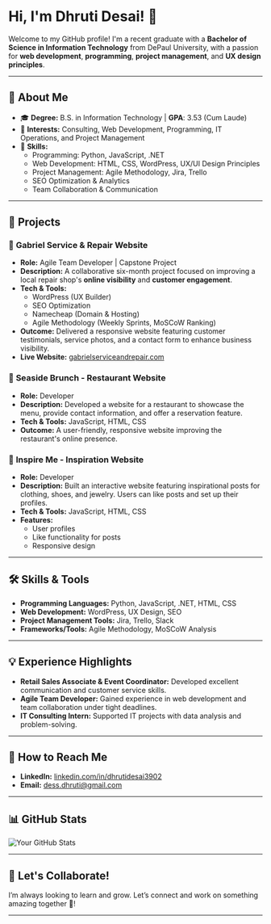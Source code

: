 # Hi, I'm Dhruti Desai! 👋

Welcome to my GitHub profile! I'm a recent graduate with a **Bachelor of Science in Information Technology** from DePaul University, with a passion for **web development**, **programming**, **project management**, and **UX design principles**.

---

## 🚀 About Me

- 🎓 **Degree:** B.S. in Information Technology | **GPA**: 3.53 (Cum Laude)
- 💼 **Interests:** Consulting, Web Development, Programming, IT Operations, and Project Management
- 🎯 **Skills:**
   - Programming: Python, JavaScript, .NET
   - Web Development: HTML, CSS, WordPress, UX/UI Design Principles
   - Project Management: Agile Methodology, Jira, Trello
   - SEO Optimization & Analytics
   - Team Collaboration & Communication

---

## 🔨 Projects

### 🌟 **Gabriel Service & Repair Website**
- **Role:** Agile Team Developer | Capstone Project
- **Description:** A collaborative six-month project focused on improving a local repair shop's **online visibility** and **customer engagement**.
- **Tech & Tools:**
   - WordPress (UX Builder)
   - SEO Optimization
   - Namecheap (Domain & Hosting)
   - Agile Methodology (Weekly Sprints, MoSCoW Ranking)
- **Outcome:** Delivered a responsive website featuring customer testimonials, service photos, and a contact form to enhance business visibility.
- **Live Website:** [gabrielserviceandrepair.com](https://gabrielserviceandrepair.com/)

### 🌟 **Seaside Brunch - Restaurant Website**
- **Role:** Developer
- **Description:** Developed a website for a restaurant to showcase the menu, provide contact information, and offer a reservation feature.
- **Tech & Tools:** JavaScript, HTML, CSS
- **Outcome:** A user-friendly, responsive website improving the restaurant's online presence.

### 🌟 **Inspire Me - Inspiration Website**
- **Role:** Developer
- **Description:** Built an interactive website featuring inspirational posts for clothing, shoes, and jewelry. Users can like posts and set up their profiles.
- **Tech & Tools:** JavaScript, HTML, CSS
- **Features:**
   - User profiles
   - Like functionality for posts
   - Responsive design

---

## 🛠️ Skills & Tools

- **Programming Languages:** Python, JavaScript, .NET, HTML, CSS
- **Web Development:** WordPress, UX Design, SEO
- **Project Management Tools:** Jira, Trello, Slack
- **Frameworks/Tools:** Agile Methodology, MoSCoW Analysis

---

## 💡 Experience Highlights

- **Retail Sales Associate & Event Coordinator:** Developed excellent communication and customer service skills.
- **Agile Team Developer:** Gained experience in web development and team collaboration under tight deadlines.
- **IT Consulting Intern:** Supported IT projects with data analysis and problem-solving.

---

## 📧 How to Reach Me

- **LinkedIn:** [linkedin.com/in/dhrutidesai3902](https://linkedin.com/in/dhrutidesai3902)
- **Email:** dess.dhruti@gmail.com

---

## 📊 GitHub Stats
![Your GitHub Stats](https://github-readme-stats.vercel.app/api?username=dhruti-dess&show_icons=true&theme=radical)

---

## 🌟 Let's Collaborate!
I’m always looking to learn and grow. Let’s connect and work on something amazing together 🚀!

---
